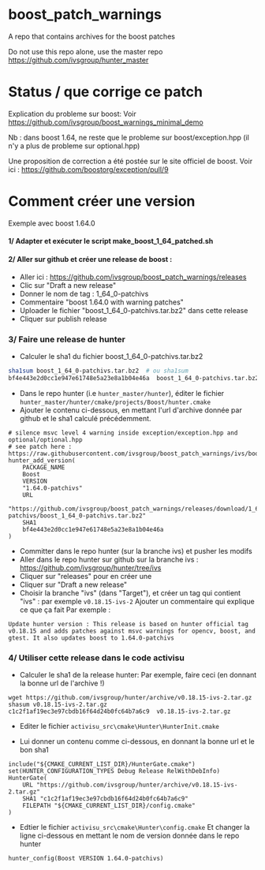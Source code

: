 # boost_patch_warnings

A repo that contains archives for the boost patches

Do not use this repo alone, use the master repo
https://github.com/ivsgroup/hunter_master

# Status / que corrige ce patch

Explication du probleme sur boost: 
Voir https://github.com/ivsgroup/boost_warnings_minimal_demo

Nb : dans boost 1.64, ne reste que le probleme sur boost/exception.hpp
(il n'y a plus de probleme sur optional.hpp)

Une proposition de correction a été postée sur le site officiel de boost.
Voir ici : 
https://github.com/boostorg/exception/pull/9


# Comment créer une version 

Exemple avec boost 1.64.0

#### 1/ Adapter et exécuter le script make_boost_1_64_patched.sh
#### 2/ Aller sur github et créer une release de boost :

* Aller ici : https://github.com/ivsgroup/boost_patch_warnings/releases
* Clic sur "Draft a new release"
* Donner le nom de tag : 1_64_0-patchivs
* Commentaire "boost 1.64.0 with warning patches"
* Uploader le fichier "boost_1_64_0-patchivs.tar.bz2" dans cette release
* Cliquer sur publish release

### 3/ Faire une release de hunter
* Calculer le sha1 du fichier boost_1_64_0-patchivs.tar.bz2

```bash
sha1sum boost_1_64_0-patchivs.tar.bz2  # ou sha1sum
bf4e443e2d0cc1e947e61748e5a23e8a1b04e46a  boost_1_64_0-patchivs.tar.bz2
```
* Dans le repo hunter (i.e `hunter_master/hunter`), éditer le fichier 
`hunter_master/hunter/cmake/projects/Boost/hunter.cmake`
* Ajouter le contenu ci-dessous, en mettant l'url d'archive donnée par github et le sha1 calculé précédemment.

```
# silence msvc level 4 warning inside exception/exception.hpp and optional/optional.hpp
# see patch here : https://raw.githubusercontent.com/ivsgroup/boost_patch_warnings/ivs/boost_patch_ivs.patch
hunter_add_version(
    PACKAGE_NAME
    Boost
    VERSION
    "1.64.0-patchivs"
    URL
    "https://github.com/ivsgroup/boost_patch_warnings/releases/download/1_64_0-patchivs/boost_1_64_0-patchivs.tar.bz2"
    SHA1
    bf4e443e2d0cc1e947e61748e5a23e8a1b04e46a
)
```

* Committer dans le repo hunter (sur la branche ivs) et pusher les modifs 
* Aller dans le repo hunter sur github sur la branche ivs : https://github.com/ivsgroup/hunter/tree/ivs
* Cliquer sur "releases" pour en créer une
* Cliquer sur "Draft a new release"
* Choisir la branche "ivs" (dans "Target"), et créer un tag qui contient "ivs" :
  par exemple `v0.18.15-ivs-2`
  Ajouter un commentaire qui explique ce que ça fait
  Par exemple :
```
Update hunter version : This release is based on hunter official tag v0.18.15 and adds patches against msvc warnings for opencv, boost, and gtest. It also updates boost to 1.64.0-patchivs
```

### 4/ Utiliser cette release dans le code activisu
* Calculer le sha1 de la release hunter: 
Par exemple, faire ceci (en donnant la bonne url de l'archive !)
```
wget https://github.com/ivsgroup/hunter/archive/v0.18.15-ivs-2.tar.gz
shasum v0.18.15-ivs-2.tar.gz
c1c2f1af19ec3e97cbdb16f64d24b0fc64b7a6c9  v0.18.15-ivs-2.tar.gz
```

* Editer le fichier `activisu_src\cmake\Hunter\HunterInit.cmake`

* Lui donner un contenu comme ci-dessous, en donnant la bonne url et le bon sha1
```
include("${CMAKE_CURRENT_LIST_DIR}/HunterGate.cmake")
set(HUNTER_CONFIGURATION_TYPES Debug Release RelWithDebInfo)
HunterGate(
    URL "https://github.com/ivsgroup/hunter/archive/v0.18.15-ivs-2.tar.gz"
    SHA1 "c1c2f1af19ec3e97cbdb16f64d24b0fc64b7a6c9"
    FILEPATH "${CMAKE_CURRENT_LIST_DIR}/config.cmake"
)
```
* Edtier le fichier `activisu_src\cmake\Hunter\config.cmake`
Et changer la ligne ci-dessous en mettant le nom de version donnée dans le repo hunter
```
hunter_config(Boost VERSION 1.64.0-patchivs)  
```
